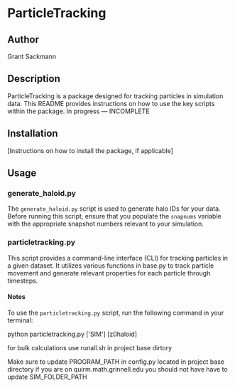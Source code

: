 # ParticleTracking

## Author
Grant Sackmann

## Description
ParticleTracking is a package designed for tracking particles in simulation data. This README provides instructions on how to use the key scripts within the package.
In progress — INCOMPLETE

## Installation
[Instructions on how to install the package, if applicable]

## Usage

### generate_haloid.py
The `generate_haloid.py` script is used to generate halo IDs for your data. Before running this script, ensure that you populate the `snapnums` variable with the appropriate snapshot numbers relevant to your simulation.

### particletracking.py

This script provides a command-line interface (CLI) for tracking particles in a given dataset. It utilizes various functions in base.py to track particle movement and generate relevant properties for each particle through timesteps.

#### Notes

To use the `particletracking.py` script, run the following command in your terminal:

python particletracking.py ['SIM'] [z0haloid]

for bulk calculations use runall.sh in project base dirtory

Make sure to update PROGRAM_PATH in config.py located in project base directory
if you are on quirm.math.grinnell.edu you should not have have to update SIM_FOLDER_PATH